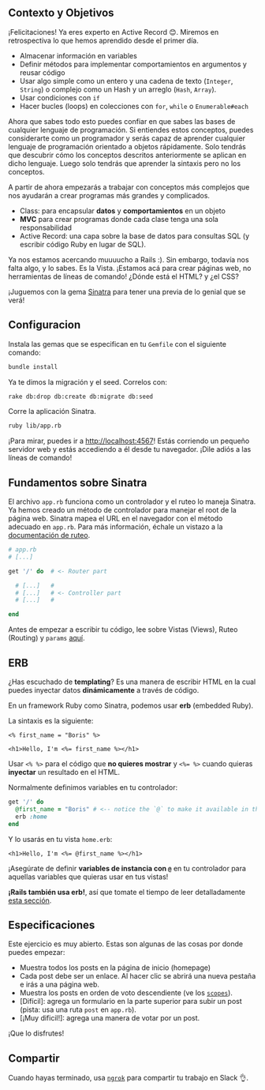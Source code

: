 ## Contexto y Objetivos

¡Felicitaciones! Ya eres experto en Active Record 😊. Miremos en retrospectiva lo que hemos aprendido desde el primer día.

- Almacenar información en variables
- Definir métodos para implementar comportamientos en argumentos y reusar código
- Usar algo simple como un entero y una cadena de texto (`Integer`, `String`) o complejo como un Hash y un arreglo (`Hash`, `Array`).
- Usar condiciones con `if`
- Hacer bucles (loops) en colecciones con `for`, `while` o `Enumerable#each`

Ahora que sabes todo esto puedes confiar en que sabes las bases de cualquier lenguaje de programación. Si entiendes estos conceptos, puedes considerarte como un programador y serás capaz de aprender cualquier lenguaje de programación orientado a objetos rápidamente. Solo tendrás que descubrir cómo los conceptos descritos anteriormente se aplican en dicho lenguaje. Luego solo tendrás que aprender la sintaxis pero no los conceptos.

A partir de ahora empezarás a trabajar con conceptos más complejos que nos ayudarán a crear programas más grandes y complicados.

- Class: para encapsular **datos** y **comportamientos** en un objeto
- **MVC** para crear programas donde cada clase tenga una sola responsabilidad
- Active Record: una capa sobre la base de datos para consultas SQL (y escribir código Ruby en lugar de SQL).

Ya nos estamos acercando muuuucho a Rails :).
Sin embargo, todavía nos falta algo, y lo sabes. Es la Vista.
¡Estamos acá para crear páginas web, no herramientas de líneas de comando! ¿Dónde está el HTML? y ¿el CSS?

¡Juguemos con la gema [Sinatra](http://www.sinatrarb.com) para tener una previa de lo genial que se verá!

## Configuracion

Instala las gemas que se especifican en tu `Gemfile` con el siguiente comando:

```bash
bundle install
```

Ya te dimos la migración y el seed. Correlos con:

```bash
rake db:drop db:create db:migrate db:seed
```
Corre la aplicación Sinatra.

```bash
ruby lib/app.rb
```

¡Para mirar, puedes ir a [http://localhost:4567](http://localhost:4567)! Estás corriendo un pequeño servidor web y estás accediendo a él desde tu navegador. ¡Dile adiós a las líneas de comando!

## Fundamentos sobre Sinatra

El archivo `app.rb` funciona como un controlador y el ruteo lo maneja Sinatra.
Ya hemos creado un método de controlador para manejar el root de la página web. Sinatra mapea el URL en el navegador con el método adecuado en `app.rb`. Para más información, échale un vistazo a la [documentación de ruteo](http://www.sinatrarb.com/intro.html#Routes).

```ruby
# app.rb
# [...]

get '/' do  # <- Router part

  # [...]   #
  # [...]   # <- Controller part
  # [...]   #

end
```

Antes de empezar a escribir tu código, lee sobre Vistas (Views), Ruteo (Routing) y `params` [aquí](https://github.com/lewagon/sinatra-101#views).

## ERB

¿Has escuchado de **templating**? Es una manera de escribir HTML en la cual puedes inyectar datos **dinámicamente** a través de código.

En un framework Ruby como Sinatra, podemos usar **erb** (embedded Ruby).

La sintaxis es la siguiente:

```erb
<% first_name = "Boris" %>

<h1>Hello, I'm <%= first_name %></h1>
```

Usar  `<% %>` para el código que **no quieres mostrar** y  `<%= %>` cuando quieras **inyectar** un resultado en el HTML.

Normalmente definimos variables en tu controlador:

```ruby
get '/' do
  @first_name = "Boris" # <-- notice the `@` to make it available in the view!
  erb :home
end
```

Y lo usarás en tu vista `home.erb`:

```erb
<h1>Hello, I'm <%= @first_name %></h1>
```

¡Asegúrate de definir **variables de instancia con `@`** en tu controlador para aquellas variables que quieras usar en tus vistas!

**¡Rails también usa erb!**, así que tomate el tiempo de leer detalladamente [esta sección](https://github.com/lewagon/sinatra-101#passing-stuff-to-the-view).

## Especificaciones

Este ejercicio es muy abierto. Estas son algunas de las cosas por donde puedes empezar:

- Muestra todos los posts en la página de inicio (homepage)
- Cada post debe ser un enlace. Al hacer clic se abrirá una nueva pestaña e irás a una página web.
- Muestra los posts en orden de voto descendiente (ve los [`scopes`](http://guides.rubyonrails.org/active_record_querying.html#scopes)).
- [Difícil]: agrega un formulario en la parte superior para subir un post (pista: usa una ruta `post` en `app.rb`).
- [¡Muy dificil!]: agrega una manera de votar por un post.

¡Que lo disfrutes!

## Compartir

Cuando hayas terminado, usa [`ngrok`](https://github.com/lewagon/sinatra-101#share-with-the-world) para compartir tu trabajo en Slack 👌.
